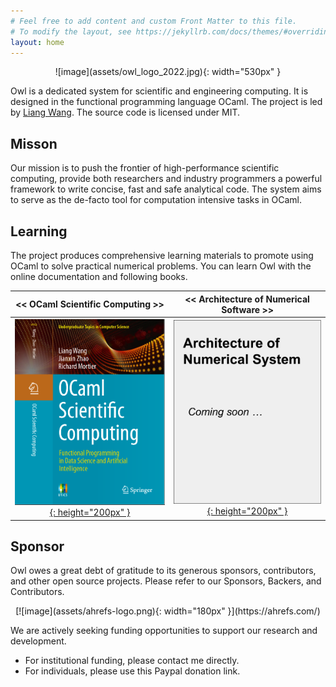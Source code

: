 ```yaml
---
# Feel free to add content and custom Front Matter to this file.
# To modify the layout, see https://jekyllrb.com/docs/themes/#overriding-theme-defaults
layout: home
---
```


<p align="center" width="100%" markdown=1>
![image](assets/owl_logo_2022.jpg){: width="530px" }
</p>

Owl is a dedicated system for scientific and engineering computing. It is designed in the functional programming language OCaml. The project is led by [Liang Wang](https://liang.ocaml.xyz). The source code is licensed under MIT.


## Misson

Our mission is to push the frontier of high-performance scientific computing, provide both researchers and industry programmers a powerful framework to write concise, fast and safe analytical code. The system aims to serve as the de-facto tool for computation intensive tasks in OCaml.


## Learning

The project produces comprehensive learning materials to promote using OCaml to solve practical numerical problems. You can learn Owl with the online documentation and following books.

| << OCaml Scientific Computing >> | << Architecture of Numerical Software >> |
|:--------------------------------:|:----------------------------------------:|
| [![image](assets/book-cover-osc.png){: height="200px" }](https://link.springer.com/book/9783030976446) | [![image](assets/book-cover-ans.png){: height="200px" }](https://ocaml.xyz) |



## Sponsor

Owl owes a great debt of gratitude to its generous sponsors, contributors, and other open source projects. Please refer to our Sponsors, Backers, and Contributors.

<p align="center" width="100%" markdown=1>
[![image](assets/ahrefs-logo.png){: width="180px" }](https://ahrefs.com/)
</p>

We are actively seeking funding opportunities to support our research and development.

- For institutional funding, please contact me directly.
- For individuals, please use this Paypal donation link.